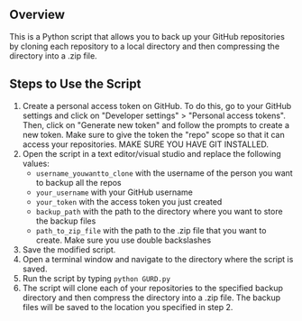 <h2>Overview</h2>

<p>This is a Python script that allows you to back up your GitHub repositories by cloning each repository to a local directory and then compressing the directory into a .zip file.</p>

<h2>Steps to Use the Script</h2>

<ol>
	<li>Create a personal access token on GitHub. To do this, go to your GitHub settings and click on "Developer settings" > "Personal access tokens". Then, click on "Generate new token" and follow the prompts to create a new token. Make sure to give the token the "repo" scope so that it can access your repositories. MAKE SURE YOU HAVE GIT INSTALLED.</li>
	<li>Open the script in a text editor/visual studio and replace the following values:
		<ul>
			<li><code>username_youwantto_clone</code> with the username of the person you want to backup all the repos</li>
			<li><code>your_username</code> with your GitHub username</li>
			<li><code>your_token</code> with the access token you just created</li>
			<li><code>backup_path</code> with the path to the directory where you want to store the backup files</li>
			<li><code>path_to_zip_file</code> with the path to the .zip file that you want to create. Make sure you use double backslashes</li>
		</ul>
	</li>
	<li>Save the modified script.</li>
	<li>Open a terminal window and navigate to the directory where the script is saved.</li>
	<li>Run the script by typing <code>python GURD.py</code></li>
	<li>The script will clone each of your repositories to the specified backup directory and then compress the directory into a .zip file. The backup files will be saved to the location you specified in step 2.</li>
</ol>
